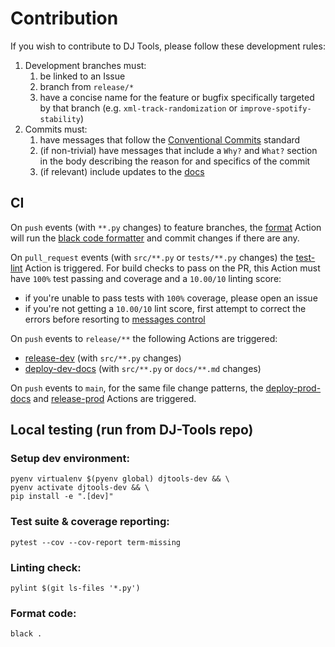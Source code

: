# Contribution
If you wish to contribute to DJ Tools, please follow these development rules:
1. Development branches must:
    1. be linked to an Issue
    1. branch from `release/*`
    1. have a concise name for the feature or bugfix specifically targeted by that branch (e.g. `xml-track-randomization` or `improve-spotify-stability`)
1. Commits must:
    1. have messages that follow the [Conventional Commits](https://www.conventionalcommits.org/) standard
    1. (if non-trivial) have messages that include a `Why?` and `What?` section in the body describing the reason for and specifics of the commit
    1. (if relevant) include updates to the [docs](https://github.com/a-rich/DJ-Tools/tree/main/docs)

## CI
On `push` events (with `**.py` changes) to feature branches, the [format](https://github.com/a-rich/DJ-Tools/actions/workflows/format.yaml) Action will run the [black code formatter](https://github.com/psf/black) and commit changes if there are any.

On `pull_request` events (with `src/**.py` or `tests/**.py` changes) the [test-lint](https://github.com/a-rich/DJ-Tools/actions/workflows/test-lint.yaml) Action is triggered. For build checks to pass on the PR, this Action must have `100%` test passing and coverage and a `10.00/10` linting score:
- if you're unable to pass tests with `100%` coverage, please open an issue
- if you're not getting a `10.00/10` lint score, first attempt to correct the errors before resorting to [messages control](https://pylint.readthedocs.io/en/latest/user_guide/messages/message_control.html)

On `push` events to `release/**` the following Actions are triggered:
- [release-dev](https://github.com/a-rich/DJ-Tools/blob/pylint-check/.github/workflows/release-dev.yaml) (with `src/**.py` changes)
- [deploy-dev-docs](https://github.com/a-rich/DJ-Tools/blob/pylint-check/.github/workflows/deploy-dev-docs.yaml) (with `src/**.py` or `docs/**.md` changes)

On `push` events to `main`, for the same file change patterns, the [deploy-prod-docs](https://github.com/a-rich/DJ-Tools/blob/pylint-check/.github/workflows/deploy-prod-docs.yaml) and [release-prod](https://github.com/a-rich/DJ-Tools/blob/pylint-check/.github/workflows/release-prod.yaml) Actions are triggered.

## Local testing (run from DJ-Tools repo)
### Setup dev environment:
```
pyenv virtualenv $(pyenv global) djtools-dev && \
pyenv activate djtools-dev && \
pip install -e ".[dev]"
```
### Test suite & coverage reporting:
```
pytest --cov --cov-report term-missing
```

### Linting check:
```
pylint $(git ls-files '*.py')
```

### Format code:
```
black .
```
